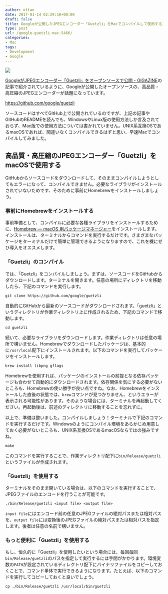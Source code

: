 ```yaml
---
author: ottan
date: 2017-01-14 02:29:10+00:00
draft: false
title: Googleが公開したJPEGエンコーダー「Guetzli」をMacでコンパイルして使用する方法
type: post
url: /google-guetzli-mac-5466/
categories:
- Mac
tags:
- Development
- Google
---
```


![](/images/2017/01/170114-5879887105d8c.jpg)






[GoogleがJPEGエンコーダー「Guetzli」をオープンソースで公開 - GIGAZINE](http://gigazine.net/news/20170113-google-guetzli/)の記事で紹介されているように、Googleが公開したオープンソースの、高品質・高圧縮のJPEGエンコーダーが話題になっています。



https://github.com/google/guetzli



ソースコードはすべてGitHub上で公開されているのですが、上記の記事やGitHubのREADMEを読んでも、WindowsやLinux版の使用方法しか言及されておらず、Mac版での使用方法については書かれていません。UNIX系互換OSであるmacOSであれば、間違いなくコンパイルできるはずと思い、早速Macでコンパイルしてみました。





## 高品質・高圧縮のJPEGエンコーダー「Guetzli」をmacOSで使用する





GitHubからソースコードをダウンロードして、そのままコンパイルしようとしてもエラーになって、コンパイルできません。必要なライブラリがインストールされていないためです、そのために事前にHomebrewをインストールしましょう。





### 事前にHomebrewをインストールする





事前準備として、コンパイルに必要な各種ライブラリをインストールするために、[Homebrew — macOS 用パッケージマネージャー](http://brew.sh/index_ja.html)をインストールします。インストールは、ターミナルからコマンドを実行するだけです。さまざまなパッケージをターミナルだけで簡単に管理できるようになりますので、これを機にぜひ導入をオススメします。





### 「Guetzli」のコンパイル





では、「Guetzli」をコンパイルしましょう。まずは、ソースコードをGitHubからダウンロードします。ターミナルを開きます。任意の場所にディレクトリを移動したら、下記のコマンドを実行します。




    
    git clone https://github.com/google/guetzli





自動的にGitHubから最新のソースコードがダウンロードされます。「guetzli」というディレクトリが作業ディレクトリ上に作成されるため、下記のコマンドで移動します。




    
    cd guetzli





続いて、必要なライブラリをダウンロードします。作業ディレクトリは任意の場所で構いません。Homebrewでダウンロードしたパッケージは、基本的に`/usr/local`配下にインストールされます。以下のコマンドを実行してパッケージをインストールします。




    
    brew install libpng gflags





Homebrewを使用すれば、パッケージのインストールの前提となる依存パッケージも合わせて自動的にダウンロードされます。依存関係を気にする必要がないところも、Homebrewの使い勝手が良い点ですね。なお、Homebrewをインストールした直後の状態では、`brew`コマンドが見つかりません、というエラーが表示される可能性があります。そのような場合には、ターミナルを再起動してください。再起動後は、前述のディレクトリに移動することを忘れずに。





以上で、準備は整いました。コンパイルしましょう！ターミナルで下記のコマンドを実行するだけです。Windowsのようにコンパイル環境をあらかじめ用意しておく必要がないところも、UNIX系互換OSであるmacOSならではの強みですね。




    
    make





このコマンドを実行することで、作業ディレクトリ配下に`bin/Release/guetzli`というファイルが作成されます。





### 「Guetzli」を使用する





ターミナルをそのまま開いている場合は、以下のコマンドを実行することで、JPEGファイルのエンコードを行うことが可能です。




    
    ./bin/Release/guetzli <input file> <output file>





`input file`にはエンコード前の任意のJPEGファイルの絶対パスまたは相対パスを、`output file`には変換後のJPEGファイルの絶対パスまたは相対パスを指定します。後者は任意の名前で構いません。





### もっと便利に「Guetzli」を使用する





もし、恒久的に「Guetzli」を使用したいという場合には、毎回毎回`bin/Release/guetzli`のパスを指定して実行するには手間がかかります。環境変数の`PATH`が設定されているディレクトリ配下にバイナリファイルをコピーしておくことで、コマンド単体で実行できるようになります。たとえば、以下のコマンドを実行してコピーしておくと良いでしょう。




    
    cp ./bin/Release/guetzli /usr/local/bin/guetzli

